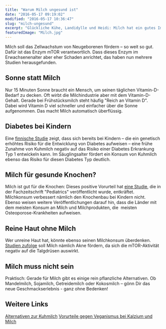 ```yaml
---
title: "Warum Milch ungesund ist"
date: "2016-05-17 09:19:02"
modified: "2016-05-17 10:36:47"
slug: "milch-ungesund"
excerpt: "Glückliche Kühe, Landidylle und Heidi: Milch hat ein gutes Image und soll noch dazu gesund sein. Studien belegen aber immer häufiger, dass dem nicht so ist. "
featuredImage: "Milch.jpg"
---
```


Milch soll das Zellwachstum von Neugeborenen fördern – so weit so gut. Dafür ist das Enzym mTOR verantwortlich. Dass dieses Enzym im Erwachsenenalter aber eher Schaden anrichtet, das haben nun mehrere Studien herausgefunden.

## Sonne statt Milch

Nur 15 Minuten Sonne braucht ein Mensch, um seinen täglichen Vitamin-D-Bedarf zu decken. Oft wirbt die Milchindustrie aber mit dem Vitamin-D-Gehalt. Gerade bei Frühstücksmilch steht häufig "Reich an Vitamin D". Dabei wird Vitamin D viel schneller und einfacher über die Sonne aufgenommen. Das macht Milch automatisch überflüssig.

## Diabetes bei Kindern

Eine [finnische Studie](http://www.ncbi.nlm.nih.gov/pubmed/9498633) zeigt, dass sich bereits bei Kindern – die ein genetisch erhöhtes Risiko für die Entwicklung von Diabetes aufweisen – eine frühe Zunahme von Kuhmilch negativ auf das Risiko einer Diabetes Erkrankung Typ 1 entwickeln kann. Im Säuglingsalter fördert ein Konsum von Kuhmilch ebenso das Risiko für diesen Diabetes Typ deutlich.

## Milch für gesunde Knochen?

Milch ist gut für die Knochen: Dieses positive Vorurteil hat [eine Studie](http://www.ncbi.nlm.nih.gov/pubmed/15741380), die in der Fachzeitschrift "Pediatrics" veröffentlicht wurde, entkräftet. Milchkonsum verbessert nämlich den Knochenbau bei Kindern nicht. Ebenso weisen weitere Veröffentlichungen darauf hin, dass die Länder mit dem meisten Konsum an Milch und Milchprodukten, die  meisten Osteoporose-Krankheiten aufweisen.

## Reine Haut ohne Milch

Wer unreine Haut hat, könnte ebenso seinen Milchkonsum überdenken. [Studien zufolge](http://www.jaad.org/article/S0190-9622\(14\)01576-X/references) soll Milch nämlich Akne fördern, da sich die mTOR-Aktivität negativ auf die Talgdrüsen auswirkt.

## Milch muss nicht sein

Praktisch: Gerade für Milch gibt es einige rein pflanzliche Alternativen. Ob Mandelmilch, Sojamilch, Getreidemilch oder Kokosmilch – gönn Dir das neue Geschmackserlebnis - ganz ohne Bedenken!

## Weitere Links

[Alternativen zur Kuhmilch](https://www.veganblatt.com/vegane-milch-basiswissen) [Vorurteile gegen Veganismus bei Kalzium und Milch](https://www.veganblatt.com/kalzium-milch)